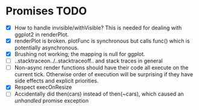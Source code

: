 # Promises TODO

- [x] How to handle invisible/withVisible? This is needed for dealing with ggplot2 in renderPlot.
- [x] renderPlot is broken. plotFunc is synchronous but calls func() which is potentially asynchronous.
- [x] Brushing not working; the mapping is null for ggplot.
- [ ] ..stacktraceon../..stacktraceoff.. and stack traces in general
- [ ] Non-async render functions should have their code all execute on the current tick. Otherwise order of execution will be surprising if they have side effects and explicit priorities.
- [x] Respect execOnResize
- [ ] Accidentally did then(cars) instead of then(~cars), which caused an *unhandled* promise exception
